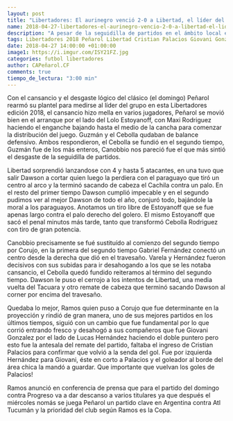 ```yaml
---
layout: post
title: "Libertadores: El aurinegro venció 2-0 a Libertad, el líder del grupo en el CDS"
name: 2018-04-27-libertadores-el-aurinegro-vencio-2-0-a-libertad-el-lider-del-grupo-en-el-cds.markdown
description: "A pesar de la seguidilla de partidos en el ámbito local e internacional, Peñarol doblegó a Libertad de Paraguay por 2-0, los cambios que metió Ramos todos le dieron exelente resultado, definiendo al final dos que entraron del banco con mucha chispa: Giovani Gonzalez y Cristian Palacios quién pudo asegurar el 2-0 definitivo"
tags: Libertadores 2018 Peñarol Libertad Cristian Palacios Giovani Gonzalez CDS Ramos
date: 2018-04-27 14:00:00 +01:00:00
image1: https://i.imgur.com/ISY21FZ.jpg
categories: futbol libertadores
author: CAPeñarol.CF
comments: true
tiempo_de_lectura: "3:00 min"
---
```


<html>

<p>Con el cansancio y el desgaste lógico del clásico (el domingo) Peñarol rearmó su plantel para medirse al líder del grupo en esta Libertadores edición 2018, el cansancio hizo mella en varios jugadores, Peñarol se movió bien en el arranque por el lado del Lolo Estoyanoff, con Maxi Rodriguez haciendo el enganche bajando hasta el medio de la cancha para comenzar la distribución del juego. Guzmán y el Cebolla qudaban de balance defensivo. Ambos respondieron, el Cebolla se fundió en el segundo tiempo, Guzmán fue de los más enteros, Canobbio nos pareció fue el que más sintió el desgaste de la seguidilla de partidos.

<p>Libertad sorprendió lanzandose con 4 y hasta 5 atacantes, en una tuvo que salir Dawson a cortar quien luego la perdiera con el paraguayo que tiró un centro al arco y la terminó sacando de cabeza el Cachila contra un palo. En el resto del primer tiempo Dawson cumplió impecable y en el segundo pudimos ver al mejor Dawson de todo el año, conjuró todo, bajándole la moral a los paraguayos. Anotamos un tiro libre de Estoyanoff que se fue apenas largo contra el palo derecho del golero. El mismo Estoyanoff que sacó el penal minutos más tarde, tanto que transformó Cebolla Rodriguez con tiro de gran potencia.</p>

<p>Canobbio precisamente se fué sustituído al comienzo del segundo tiempo por Corujo, en la primera del segundo tiempo Gabriel Fernández conectó un centro desde la derecha que dió en el travesaño. Varela y Hernández fueron decisivos con sus subidas para ir desahogando a los que se les notaba cansancio, el Cebolla quedó fundido reiteramos al término del segundo tiempo. Dawson le puso el cerrojo a los intentos de Libertad, una media vuelta del Tacuara y otro remate de cabeza que terminó sacando Dawson al corner por encima del travesaño.</p>

<p>Quedaba lo mejor, Ramos quien puso a Corujo que fue determinante en la proyección y rindió de gran manera, uno de sus mejores partidos en los últimos tiempos, siguió con un cambio que fue fundamental por lo que corrió entrando fresco y desahogó a sus compañeros que fue Giovani Gonzalez por el lado de Lucas Hernández haciendo el doble puntero pero esto fue la antesala del remate del partido, faltaba el ingreso de Cristian Palacios para confirmar que volvió a la senda del gol. Fue por izquierda Hernández para Giovani, éste en corto a Palacios y el goleador al borde del área chica la mandó a guardar. Que importante que vuelvan los goles de Palacios!</p>

<p>Ramos anunció en conferencia de prensa que para el partido del domingo contra Progreso va a dar descanso a varios titulares ya que después el miércoles nomás se juega Peñarol un partido clave en Argentina contra Atl Tucumán y la prioridad del club según Ramos es la Copa.</p>

<!--</html>-->
